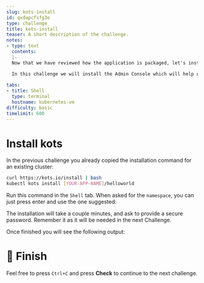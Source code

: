```yaml
---
slug: kots-install
id: qxdapcfsfg3o
type: challenge
title: kots-install
teaser: A short description of the challenge.
notes:
- type: text
  contents: 
  |-
  Now that we have reviewed how the application is packaged, let's install it!

  In this challenge we will install the Admin Console which will help us manage the deployment of the application.
 
tabs:
- title: Shell
  type: terminal
  hostname: kubernetes-vm
difficulty: basic
timelimit: 600
---
```

 Install kots
================

In the previous challenge you already copied the installation command for an existing cluster:
```bash
curl https://kots.io/install | bash
kubectl kots install [YOUR-APP-NAME]/helloworld
```

Run this command in the `Shell` tab. When asked for the `namespace`, you can just press enter and use the one suggested:



The installation will take a couple minutes, and ask to provide a secure password. Remember it as it will be needed in the next Challenge.



Once finished you will see the following output:



🏁 Finish
=========

Feel free to press `Ctrl+C` and press **Check** to continue to the next challenge.
